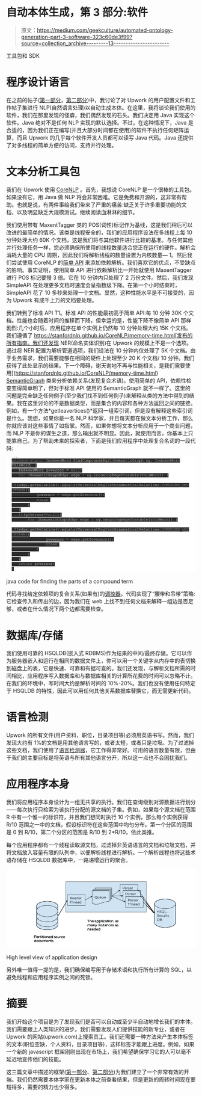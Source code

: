 # 自动本体生成，第 3 部分:软件

> 原文：<https://medium.com/geekculture/automated-ontology-generation-part-3-software-323c60de3f99?source=collection_archive---------13----------------------->

工具包和 SDK

# 程序设计语言

在之前的帖子([第一部分](/geekculture/automatic-ontology-generation-part-1-15fd17827418)，[第二部分](/geekculture/automatic-ontology-generation-part-2-results-81ec0fe3c2cc))中，我讨论了对 Upwork 的用户配置文件和工作帖子集进行 NLP(自然语言处理)以自动生成本体。在这里，我将谈论我们使用的软件，我们在那里发现的怪癖，我们偶然发现的石头。我们决定用 Java 实现这个软件。Java 绝对不是任何 NLP 实现的默认选择。不过，在这种情况下，Java 是合适的，因为我们正在编写(并且大部分时间都在使用)的软件不执行任何矩阵运算，而且 Upwork 的几乎每个软件开发人员都可以读写 Java 代码。Java 还提供了对多线程的简单方便的访问，支持并行处理。

# 文本分析工具包

我们在 Upwork 使用 [CoreNLP](https://stanfordnlp.github.io/CoreNLP) 。首先，我想说 CoreNLP 是一个很棒的工具包。如果没有它，用 Java 做 NLP 将会非常困难。它是免费和开源的，这非常有帮助。也就是说，有两件事给我们带来了严重的痛苦:缺乏关于许多重要功能的文档，以及明显缺乏大规模测试。继续阅读血淋淋的细节。

我们使用带有 MaxentTagger 类的 POS(词性)标记作为基线，这是我们稍后可以改进的最简单的情况。该类是线程安全的，我们的应用程序设法在多线程上每 10 分钟处理大约 60K 个文档，这是我们将与其他软件进行比较的基准。与任何其他并行处理任务一样，您必须确保所使用的线程数量适合您正在运行的硬件。解析会消耗大量的 CPU 周期，因此我们将解析线程的数量设置为内核数量— 1。然后我们尝试使用 CoreNLP 的[简单 API](https://stanfordnlp.github.io/CoreNLP/simple.html) 来添加依赖解析。我们喜欢它的优点，不受缺点的影响。事实证明，使用简单 API 进行依赖解析比一开始就使用 MaxentTagger 进行 POS 标记要慢 3 倍。它在 10 分钟内只处理了 2 万份文件。然后，我们发现 SimpleAPI 在处理更多文档时速度会呈指数级下降。在第一个小时结束时，SimpleAPI 花了 10 多秒来处理一个文档。显然，这种性能水平是不可接受的，因为 Upwork 有成千上万的文档要处理。

我们转到了标准 API T1。标准 API 的性能最初高于简单 API:每 10 分钟 30K 个文档。性能也会随着时间的推移而下降，但幸运的是，性能下降不像简单 API 那样剧烈:几个小时后，应用程序在单个实例上仍然每 10 分钟处理大约 15K 个文档。我们遵循了 https://stanfordnlp.github.io/CoreNLP/memory-time.html[发布的所有指南。我们还发现 NER(命名实体识别)在 Upwork 的规模上不是一个选项。通过将 NER 配置为解析管道选项，我们设法在 10 分钟内仅处理了 5K 个文档。由于业务需求，我们需要能够在相同的硬件上处理至少 20 K 个文档/ 10 分钟。我们获得了此处显示的结果。下一个障碍，谢天谢地不再与性能相关，是我们需要使用](https://stanfordnlp.github.io/CoreNLP/memory-time.html) [SemanticGraph](https://nlp.stanford.edu/nlp/javadoc/javanlp-3.5.0/edu/stanford/nlp/semgraph/SemanticGraph.html) 类来分析依赖关系(发现复合术语)。使用简单的 API，依赖性检查变得简单明了，但对于标准 API 使用的 SemanticGraph 就不一样了。这里的问题是完全缺乏任何例子(至少我们找不到任何例子)来解释从类的方法中得到的结果。我在这里讨论的不是数据类型，而是集合的内容和各种方法返回之间的链接。例如，有一个方法*getleavertices()*返回一组索引词，但是没有解释这些索引词是什么。我想，如果你是一名 NLP 科学家，并且每天都在做文本分析工作，那么你就应该对这些事情了如指掌。然而，如果你想将文本分析应用于一个商业问题，而 NLP 不是你的谋生之道，那么输出就不明显。因此，就使用而言，你基本上只能靠自己。为了帮助未来的探索者，下面是我们应用程序中处理复合名词的一段代码:

![](img/37831a654a34e9d27321a4f4417f8caf.png)

java code for finding the parts of a compound term

代码寻找给定依赖项的复合关系(如果有)的[调控器](https://en.wikipedia.org/wiki/Government_(linguistics))。代码实现了“腰带和吊带”策略:它检查传入和传出的边，因为我们在 web 上找不到任何文档来解释一组边是否足够，或者在什么情况下两个边都需要检查。

# 数据库/存储

我们使用可靠的 HSQLDB(嵌入式 RDBMS)作为结果的中间/最终存储。它可以作为服务器嵌入和运行在相同的数据文件上，你可以用一个关键字从内存中的表切换到磁盘上的表，它是快速、可靠和有据可查的。我们还发现，与解析文档所需的时间相比，应用程序写入数据库和与数据库相关的计算所花费的时间可以忽略不计。在我们的环境中，写时间大约是解析时间的 10%-20%。我们也没有使用任何特定于 HSQLDB 的特性，因此可以用任何其他关系数据库替换它，而无需更新代码。

# 语言检测

Upwork 的所有文件(用户资料，职位，目录项目等)必须用英语书写。然而，我们发现大约有 1%的文档是用其他语言写的，或者太短，或者只是垃圾。为了过滤掉这些文档，我们使用了[语言检测器](https://github.com/optimaize/language-detector)，它工作得非常好。可用的语言数量有限，但由于我们的主要目标是将英语与所有其他语言分开，所以这一点也不会困扰我们。

# 应用程序本身

我们将应用程序本身设计为一组无共享的执行。我们在查询级别对源数据进行划分——每次执行只检索为该执行分配的源文档的子集。例如，如果每个源文档在范围 R 中有一个惟一的标识符，并且我们想同时执行 10 个实例，那么每个实例获得 R/10 范围之一中的文档，假设标识符在这些范围中均匀分布。第一个分区的范围是 0 到 R/10，第二个分区的范围是 R/10 到 2*R/10，依此类推。

每个应用程序都有一个线程读取源文档，过滤掉非英语语言的文档和垃圾文档，并将文档放入容量有限的队列中，以便解析线程进行解析。一个解析线程也将这些术语存储在 HSQLDB 数据库中，一路递增运行的聚合。

![](img/542105890fb43321315177376e005e5d.png)

High level view of application design

另外唯一值得一提的是，我们确保编写用于存储术语和执行所有计算的 SQL，以避免线程和应用程序实例之间的死锁。

# 摘要

我们开始这个项目是为了发现我们是否可以自动或至少半自动地增长我们的本体。我们需要跟上人类知识的进步。我们需要发现人们提供技能的新专业，或者在 Upwork 的网站(upwork.com)上搜索员工。我们还需要一种方法来产生本体标签的文本(职位空缺，个人资料，目录项目等)，这样标签才能跟上进度。例如，如果一个新的 javascript 框架刚刚出现在市场上，我们希望确保学习它的人可以毫不延迟地宣传他们的技能。

这三篇文章中描述的框架([第一部分](/geekculture/automatic-ontology-generation-part-1-15fd17827418)、[第二部分](/geekculture/automatic-ontology-generation-part-2-results-81ec0fe3c2cc))为我们建立了一个非常有效的开端。我们仍然需要本体学家在更新本体之前查看结果，但是更新的周转时间现在要短得多，需要的精力也少得多。